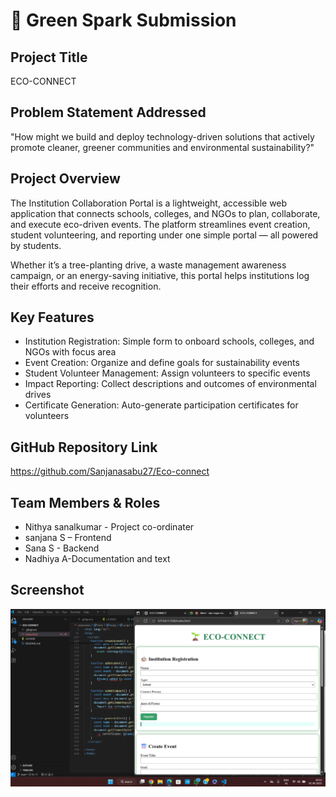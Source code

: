 
  # 🚀 Green Spark Submission

## Project Title
ECO-CONNECT

## Problem Statement Addressed
"How might we build and deploy technology-driven solutions that actively promote cleaner, greener communities and environmental sustainability?"

## Project Overview
The Institution Collaboration Portal is a lightweight, accessible web application that connects schools, colleges, and NGOs to plan, collaborate, and execute eco-driven events. The platform streamlines event creation, student volunteering, and reporting under one simple portal — all powered by students.

Whether it’s a tree-planting drive, a waste management awareness campaign, or an energy-saving initiative, this portal helps institutions log their efforts and receive recognition.


## Key Features
-  Institution Registration: Simple form to onboard schools, colleges, and NGOs with focus area
- Event Creation: Organize and define goals for sustainability events
- Student Volunteer Management: Assign volunteers to specific events
- Impact Reporting: Collect descriptions and outcomes of environmental drives
- Certificate Generation: Auto-generate participation certificates for volunteers

## GitHub Repository Link
https://github.com/Sanjanasabu27/Eco-connect

## Team Members & Roles
- Nithya sanalkumar - Project co-ordinater
- sanjana S – Frontend
- Sana S - Backend
- Nadhiya A-Documentation and text

## Screenshot
![Screenshot](./assets/eco.png)